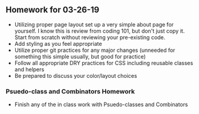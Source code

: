 ## Homework for 03-26-19

* Utilizing proper page layout set up a very simple about page for yourself. I know this is review from coding 101, but don't just copy it. Start from scratch without reviewing your pre-existing code.
* Add styling as you feel appropriate
* Utilize proper git practices for any major changes (unneeded for something this simple usually, but good for practice)
* Follow all appropriate DRY practices for CSS including reusable classes and helpers
* Be prepared to discuss your color/layout choices


### Psuedo-class and Combinators Homework
* Finish any of the in class work with Psuedo-classes and Combinators